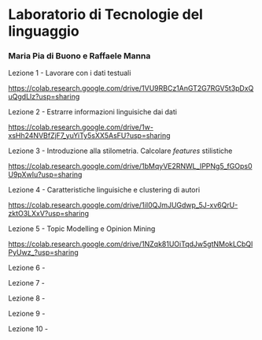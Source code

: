 # Laboratorio di Tecnologie del linguaggio
### Maria Pia di Buono e Raffaele Manna

Lezione 1 - Lavorare con i dati testuali

https://colab.research.google.com/drive/1VU9RBCz1AnGT2G7RGV5t3pDxQuQgdLlz?usp=sharing

Lezione 2 - Estrarre informazioni linguisiche dai dati

https://colab.research.google.com/drive/1w-xsHh24NVBfZjF7_yuYiTy5sXX5AsFU?usp=sharing

Lezione 3 - Introduzione alla stilometria. Calcolare *features* stilistiche

https://colab.research.google.com/drive/1bMqyVE2RNWL_IPPNg5_fGOps0U9pXwIu?usp=sharing

Lezione 4 - Caratteristiche linguisiche e clustering di autori

https://colab.research.google.com/drive/1iI0QJmJUGdwp_5J-xv6QrU-zktO3LXxV?usp=sharing

Lezione 5 - Topic Modelling e Opinion Mining

https://colab.research.google.com/drive/1NZqk81UOiTqdJw5gtNMokLCbQlPyUwz_?usp=sharing

Lezione 6 -

Lezione 7 -

Lezione 8 -

Lezione 9 -

Lezione 10 -
